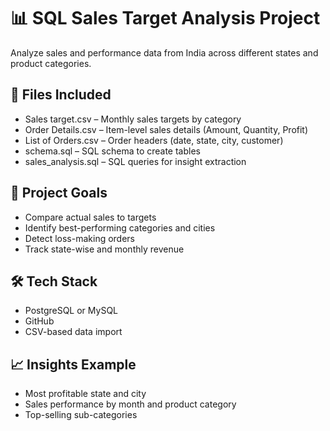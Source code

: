 # 📊 SQL Sales Target Analysis Project

Analyze sales and performance data from India across different states and product categories.

## 📁 Files Included

- Sales target.csv – Monthly sales targets by category
- Order Details.csv – Item-level sales details (Amount, Quantity, Profit)
- List of Orders.csv – Order headers (date, state, city, customer)
- schema.sql – SQL schema to create tables
- sales_analysis.sql – SQL queries for insight extraction

## 📌 Project Goals

- Compare actual sales to targets
- Identify best-performing categories and cities
- Detect loss-making orders
- Track state-wise and monthly revenue

## 🛠 Tech Stack

- PostgreSQL or MySQL
- GitHub
- CSV-based data import

## 📈 Insights Example

- Most profitable state and city
- Sales performance by month and product category
- Top-selling sub-categories
